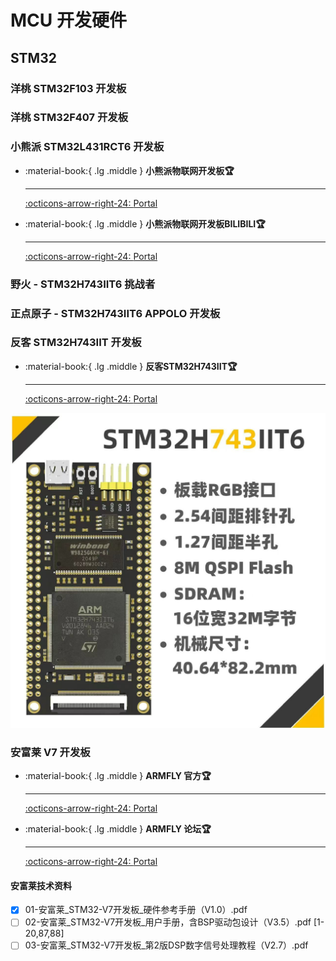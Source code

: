# MCU 开发硬件

## STM32

### 洋桃 STM32F103 开发板

### 洋桃 STM32F407 开发板

### 小熊派 STM32L431RCT6 开发板

<div class="grid cards" markdown>


-   :material-book:{ .lg .middle } __小熊派物联网开发板🏆__

    ---

    [:octicons-arrow-right-24: <a href="https://www.bearpi.cn/dev_board/bearpi/iot/std/" target="_blank"> Portal </a>](#)

-   :material-book:{ .lg .middle } __小熊派物联网开发板BILIBILI🏆__

    ---

    [:octicons-arrow-right-24: <a href="https://www.bilibili.com/video/BV1S5411x71A/?p=1" target="_blank"> Portal </a>](#)
</div>

### 野火 - STM32H743IIT6 挑战者

### 正点原子 - STM32H743IIT6 APPOLO 开发板

<!-- ### 反客 STM32H723 开发板 -->

### 反客 STM32H743IIT 开发板
<div class="grid cards" markdown>

-   :material-book:{ .lg .middle } __反客STM32H743IIT🏆__

    ---

    [:octicons-arrow-right-24: <a href="https://world.taobao.com/item/654531454761.htm?spm=a21wu.11804641-tw.shop-content.20.19eb12e9eETcJJ" target="_blank"> Portal </a>](#)

</div>

![FK-STM32H8=743IIT](FK-STM32H743IIT.jpg)

<!-- ### 极客STM32H743IIT6开发板 -->

### 安富莱 V7 开发板

<div class="grid cards" markdown>


-   :material-book:{ .lg .middle } __ARMFLY 官方🏆__

    ---

    [:octicons-arrow-right-24: <a href="https://www.anfulai.cn/index.shtml" target="_blank"> Portal </a>](#)

-   :material-book:{ .lg .middle } __ARMFLY 论坛🏆__

    ---

    [:octicons-arrow-right-24: <a href="https://www.armbbs.cn/" target="_blank"> Portal </a>](#)

</div>

#### 安富莱技术资料

- [x] 01-安富莱_STM32-V7开发板_硬件参考手册（V1.0）.pdf
- [ ] 02-安富莱_STM32-V7开发板_用户手册，含BSP驱动包设计（V3.5）.pdf [1-20,87,88]
- [ ] 03-安富莱_STM32-V7开发板_第2版DSP数字信号处理教程（V2.7）.pdf